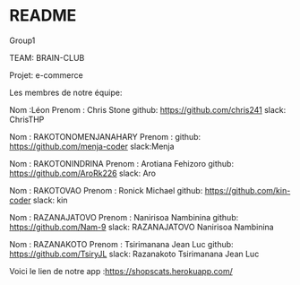 # README

Group1

TEAM: BRAIN-CLUB

Projet: e-commerce

Les membres de notre équipe: 

Nom :Léon 
Prenom :  Chris Stone
github:  https://github.com/chris241
slack:  ChrisTHP


Nom : RAKOTONOMENJANAHARY
Prenom : 
github: https://github.com/menja-coder
slack:Menja

Nom : RAKOTONINDRINA
Prenom : Arotiana Fehizoro
github: https://github.com/AroRk226
slack: Aro

Nom : RAKOTOVAO	
Prenom : Ronick	Michael
github: https://github.com/kin-coder
slack: kin

Nom : RAZANAJATOVO
Prenom : Nanirisoa Nambinina
github: https://github.com/Nam-9
slack: RAZANAJATOVO Nanirisoa Nambinina

Nom : RAZANAKOTO
Prenom : Tsirimanana Jean Luc
github: https://github.com/TsiryJL
slack: Razanakoto Tsirimanana Jean Luc

Voici le lien de notre app :https://shopscats.herokuapp.com/


